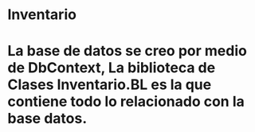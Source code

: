 # Inventario

# La base de datos se creo por medio de DbContext, La biblioteca de Clases Inventario.BL es la que contiene todo lo relacionado con la base datos.

